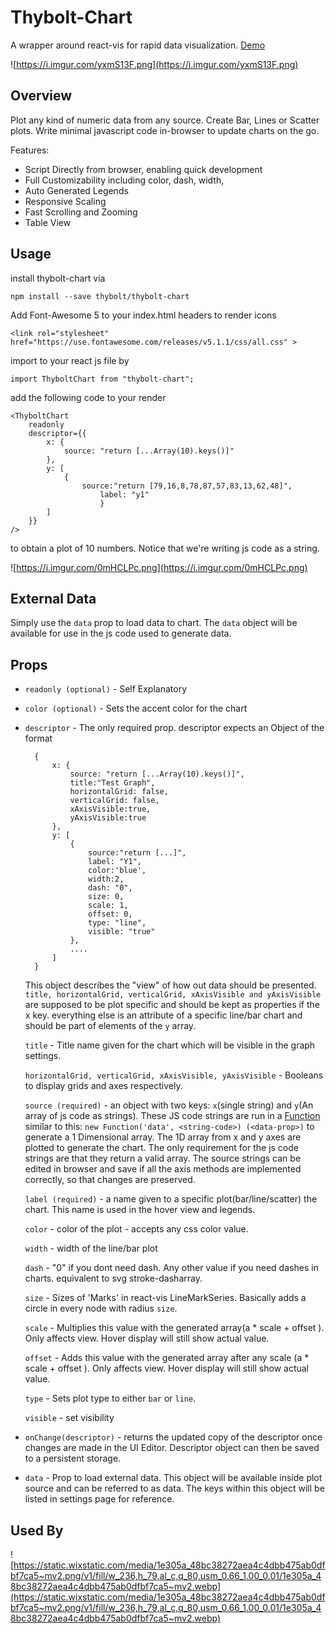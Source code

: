 # Thybolt-Chart 

A wrapper around react-vis for rapid data visualization. [Demo](https://thybolt.github.io/thybolt-chart/)

![https://i.imgur.com/yxmS13F.png](https://i.imgur.com/yxmS13F.png)

## Overview

Plot any kind of numeric data from any source. Create Bar, Lines or Scatter plots. Write minimal javascript code in-browser to update charts on the go.

Features:

* Script Directly from browser, enabling quick development
* Full Customizability including color, dash, width, 
* Auto Generated Legends
* Responsive Scaling
* Fast Scrolling and Zooming
* Table View

## Usage

install thybolt-chart  via

    npm install --save thybolt/thybolt-chart

Add Font-Awesome 5 to your index.html headers to render icons

    
    <link rel="stylesheet" href="https://use.fontawesome.com/releases/v5.1.1/css/all.css" >

import to your react js file by

    import ThyboltChart from "thybolt-chart";

add the following code to your render 

    <ThyboltChart
	    readonly
		descriptor={{
		    x: {
			    source: "return [...Array(10).keys()]"
			},
			y: [
			    {
			        source:"return [79,16,8,78,87,57,83,13,62,48]",
		                label: "y1"
                        }
			]
		}}
	/>

to obtain a plot of 10 numbers. Notice that we're writing js code as a string.

![https://i.imgur.com/0mHCLPc.png](https://i.imgur.com/0mHCLPc.png)

## External Data

Simply use the `data` prop to load data to chart. The `data` object will be available for use in the js code used to generate data. 

## Props

* `readonly (optional)` - Self Explanatory
* `color (optional)` - Sets the accent color for the chart
* `descriptor` - The only required prop. descriptor expects an Object of the format 
  
    	{
		    x: {
				source: "return [...Array(10).keys()]",
				title:"Test Graph",
				horizontalGrid: false,
				verticalGrid: false,
				xAxisVisible:true,
				yAxisVisible:true
			},
			y: [
				{
					source:"return [...]",
					label: "Y1",
					color:'blue',
					width:2,
					dash: "0",
					size: 0,
					scale: 1,
					offset: 0,
					type: "line",
					visible: "true"
				},
				....
			]
		}
    
    This object describes the "view" of how out data should be presented. `title, horizontalGrid, verticalGrid, xAxisVisible and yAxisVisible` are supposed to be plot specific and should be kept as properties if the x key. everything else is an attribute of a specific line/bar chart and should be part of elements of the `y` array. 
    
    `title` - Title name given for the chart which will be visible in the graph settings. 

	`horizontalGrid, verticalGrid, xAxisVisible, yAxisVisible` - Booleans to display grids and axes respectively.
    
    `source (required)` - an object with two keys: `x`(single string) and `y`(An array of js code as strings). These JS code strings are run in a [Function](https://developer.mozilla.org/en-US/docs/Web/JavaScript/Reference/Global_Objects/Function) similar to this: `new Function('data', <string-code>) (<data-prop>)` to generate a 1 Dimensional array. The 1D array from x and y axes are plotted to generate the chart. The only requirement for the js code strings are that they return a valid array. The source strings can be edited in browser and save if all the axis methods are implemented correctly, so that changes are preserved.

    `label (required)` - a name given to a specific plot(bar/line/scatter) the chart. This name is used in the hover view and legends.

    `color` - color of the plot - accepts any css color value.

    `width` - width of the line/bar plot

    `dash` - "0" if you dont need dash. Any other value if you need dashes in charts. equivalent to svg stroke-dasharray.

    `size` - Sizes of 'Marks' in react-vis LineMarkSeries. Basically adds a circle in every node with radius `size`.

    `scale` - Multiplies this value with the generated array(a * scale + offset ). Only affects view. Hover display will still show actual value.

    `offset` - Adds this value with the generated array after any scale (a * scale + offset ). Only affects view. Hover display will still show actual value.

    `type` - Sets plot type to either `bar` or `line`.

    `visible` - set visibility

* `onChange(descriptor)` - returns the updated copy of the descriptor once changes are made in the UI Editor. Descriptor object can then be saved to a persistent storage.

* `data` - Prop to load external data. This object will be available inside plot source and can be referred to as data. The keys within this object will be listed in settings page for reference. 

## Used By


![https://static.wixstatic.com/media/1e305a_48bc38272aea4c4dbb475ab0dfbf7ca5~mv2.png/v1/fill/w_236,h_79,al_c,q_80,usm_0.66_1.00_0.01/1e305a_48bc38272aea4c4dbb475ab0dfbf7ca5~mv2.webp](https://static.wixstatic.com/media/1e305a_48bc38272aea4c4dbb475ab0dfbf7ca5~mv2.png/v1/fill/w_236,h_79,al_c,q_80,usm_0.66_1.00_0.01/1e305a_48bc38272aea4c4dbb475ab0dfbf7ca5~mv2.webp)

